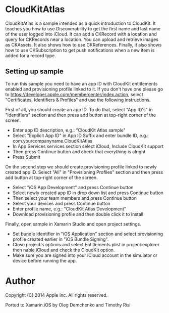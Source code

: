 CloudKitAtlas
======================

CloudKitAtlas is a sample intended as a quick introduction to CloudKit. It teaches you how to use Discoverability to get the first name and last name of the user logged into iCloud. It can add a CKRecord with a location and query for CKRecords near a location. You can upload and retrieve images as CKAssets. It also shows how to use CKReferences. Finally, it also shows how to use CKSubscription to get push notifications when a new item is added for a record type.

## Setting up sample

To run this sample you need to have an app ID with CloudKit entitlements enabled and provisioning profile linked to it.
If you don't have one please go to https://developer.apple.com/membercenter/index.action, select "Certificates, Identifiers & Profiles" and use the following instructions.

First of all, you should create an app ID.
To do that, select "App ID's" in "Identifiers" section and then press add button at top-right corner of the screen.
* Enter app ID description, e.g.: "CloudKit Atlas sample"
* Select "Explicit App ID" in App ID Suffix and enter bundle ID, e.g.: com.yourcompanyname.CloudKitAtlas
* In App Services services section select iCloud, Include CloudKit support
* Then press Continue button and check that everything is alright
* Press Submit

On the second step we should create provisioning profile linked to newly created app ID. Select "All" in "Provisioning Profiles" section and then press add button at top-right corner of the screen.
* Select "iOS App Development" and press Continue button
* Select newly created app ID in drop down list and press Continue button
* Then select your team members and press Continue button
* Select your devices and press Continue button
* Enter profile name, e.g.: "CloudKit Atlas Development"
* Download provisioning profile and then double click it to install

Finally, open sample in Xamarin Studio and open project settings.
* Set bundle identifier in "iOS Application" section and select provisioning profile created earlier in "iOS Bundle Signing".
* Close project's options and select Entitlements.plist in project explorer then nable iCloud and check the CloudKit option.
* Make sure you are signed into your iCloud account in the simulator or device before running the app.

Author
======
Copyright (C) 2014 Apple Inc. All rights reserved.

Ported to Xamarin.iOS by Oleg Demchenko and Timothy Risi